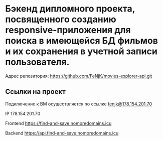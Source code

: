 # Бэкенд дипломного проекта, посвященного созданию responsive-приложения для поиска в имеющейся БД фильмов и их сохранения в учетной записи пользователя.

Адрес репозитория: https://github.com/FeNjK/movies-explorer-api.git

## Ссылки на проект

Подключение к ВМ осуществляется по ссылке fenjk@178.154.201.70

IP 178.154.201.70

Frontend https://find-and-save.nomoredomains.icu

Backend https://api.find-and-save.nomoredomains.icu